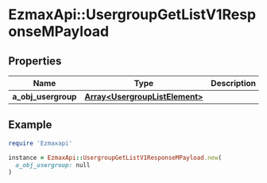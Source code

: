 # EzmaxApi::UsergroupGetListV1ResponseMPayload

## Properties

| Name | Type | Description | Notes |
| ---- | ---- | ----------- | ----- |
| **a_obj_usergroup** | [**Array&lt;UsergroupListElement&gt;**](UsergroupListElement.md) |  |  |

## Example

```ruby
require 'Ezmaxapi'

instance = EzmaxApi::UsergroupGetListV1ResponseMPayload.new(
  a_obj_usergroup: null
)
```

